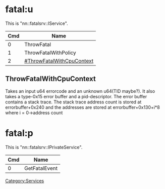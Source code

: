 # fatal:u

This is
"nn::fatalsrv::IService".

| Cmd | Name                                                               |
| --- | ------------------------------------------------------------------ |
| 0   | ThrowFatal                                                         |
| 1   | ThrowFatalWithPolicy                                               |
| 2   | [\#ThrowFatalWithCpuContext](#ThrowFatalWithCpuContext "wikilink") |

## ThrowFatalWithCpuContext

Takes an input u64 errorcode and an unknown u64(TID maybe?). It also
takes a type-0x15 error buffer and a pid-descriptor. The error buffer
contains a stack trace. The stack trace address count is stored at
errorbuffer+0x240 and the addresses are stored at errorbuffer+0x130+i\*8
where i = 0-\>address count

# fatal:p

This is "nn::fatalsrv::IPrivateService".

| Cmd | Name          |
| --- | ------------- |
| 0   | GetFatalEvent |

[Category:Services](Category:Services "wikilink")
